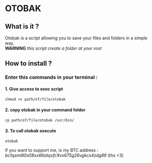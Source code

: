 # OTOBAK

## What is it ?

Otobak is a script allowing you to save your files and folders in a simple way.  
**WARNING** *this script create a folder at your root*

## How to install ?

### Enter this commands in your terminal :
#### 1. Give access to exec script
```
chmod +x path/of/file/otobak
```
#### 2. copy otobak in your command folder
```
cp path/of/file/otobak /usr/bin/
```
#### 3. To call otobak execute 
```
otobak
```

 If you want to support me, is my BTC address : *bc1qsml80a58xx66atqvfc9vx675g26vgkcs4zdg89* (thx <3)

